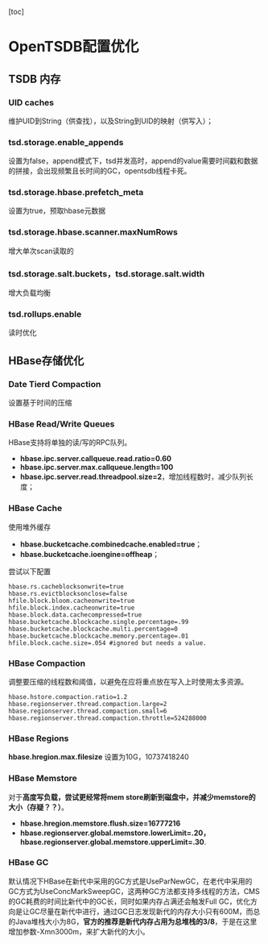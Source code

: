 [toc]

# OpenTSDB配置优化

## TSDB 内存

### UID caches

维护UID到String（供查找），以及String到UID的映射（供写入）；

### tsd.storage.enable_appends

设置为false，append模式下，tsd并发高时，append的value需要时间戳和数据的拼接，会出现频繁且长时间的GC，opentsdb线程卡死。

### tsd.storage.hbase.prefetch_meta

设置为true，预取hbase元数据

### tsd.storage.hbase.scanner.maxNumRows

增大单次scan读取的

### tsd.storage.salt.buckets，tsd.storage.salt.width

增大负载均衡

### tsd.rollups.enable

读时优化



## HBase存储优化

### Date Tierd Compaction

设置基于时间的压缩



### HBase Read/Write Queues

HBase支持将单独的读/写的RPC队列。

- **hbase.ipc.server.callqueue.read.ratio=0.60**
- **hbase.ipc.server.max.callqueue.length=100**
- **hbase.ipc.server.read.threadpool.size=2**，增加线程数时，减少队列长度；



### HBase Cache

使用堆外缓存

-  **hbase.bucketcache.combinedcache.enabled=true**；
- **hbase.bucketcache.ioengine=offheap**；

尝试以下配置

```properties
hbase.rs.cacheblocksonwrite=true
hbase.rs.evictblocksonclose=false
hfile.block.bloom.cacheonwrite=true
hfile.block.index.cacheonwrite=true
hbase.block.data.cachecompressed=true
hbase.bucketcache.blockcache.single.percentage=.99
hbase.bucketcache.blockcache.multi.percentage=0
hbase.bucketcache.blockcache.memory.percentage=.01
hfile.block.cache.size=.054 #ignored but needs a value.
```

### HBase Compaction

调整要压缩的线程数和阈值，以避免在应将重点放在写入上时使用太多资源。

```properties
hbase.hstore.compaction.ratio=1.2
hbase.regionserver.thread.compaction.large=2
hbase.regionserver.thread.compaction.small=6
hbase.regionserver.thread.compaction.throttle=524288000
```

### HBase Regions

**hbase.hregion.max.filesize** 设置为10G，10737418240

### HBase Memstore

对于**高度写负载，尝试更经常将mem store刷新到磁盘中，并减少memstore的大小（存疑？？）**。

- **hbase.hregion.memstore.flush.size=16777216**
- **hbase.regionserver.global.memstore.lowerLimit=.20，hbase.regionserver.global.memstore.upperLimit=.30**.

### HBase GC

默认情况下HBase在新代中采用的GC方式是UseParNewGC，在老代中采用的GC方式为UseConcMarkSweepGC，这两种GC方法都支持多线程的方法，CMS的GC耗费的时间比新代中的GC长，同时如果内存占满还会触发Full GC，优化方向是让GC尽量在新代中进行，通过GC日志发现新代的内存大小只有600M，而总的Java堆栈大小为8G，**官方的推荐是新代内存占用为总堆栈的3/8**，于是在这里增加参数-Xmn3000m，来扩大新代的大小。

